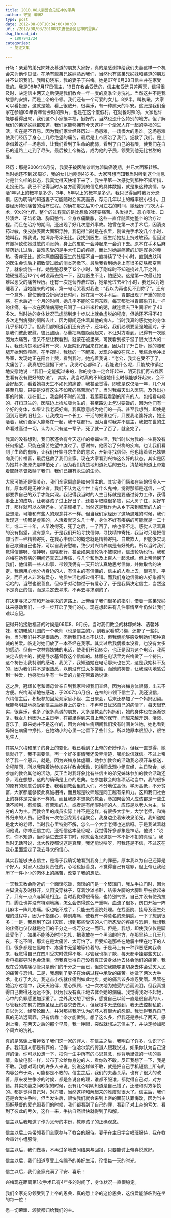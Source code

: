 ```yaml
---
title: 2010.08夫妻营会见证神的恩典
author: 守望 编辑2
type: post
date: 2012-08-03T10:34:00+00:00
url: /2012/08/03/201008夫妻营会见证神的恩典/
dsq_thread_id:
  - 1807941724
categories:
  - 见证文集

---
```

开场：亲爱的弟兄姊妹及慕道的朋友大家好，真的是感谢神给我们夫妻这样一个机会来为他作见证。在场有些弟兄姊妹熟悉我们，当然也有些弟兄姊妹和慕道的朋友并不认识我们。我叫初晓东，我的妻子于兴梅。她是07年6月28日信主并在家受洗的。我是08年7月17日信主，19日在教会受洗的，信主和受洗只差两天，信得很及时，决定信主两天之后便是我们教会一年一度的夏季全身洗礼。当然这并不是我故意的安排，而是上帝的带领。我们还有一个可爱的女儿，8岁半，叫初曦，大家可以看投影，这就是她，看上很敞开、很喜乐，有一种属天的平安。这张是我们全家在参加09年青年营会时的照片，也是在这个度假村，在就餐时照的。大家也许能够看得出来，我们这个小家挺幸福，挺好的，当然也没什么特别的地方。但了解我们的弟兄姊妹都知道，我们家能够拥有今天这样一个全家人在一起的幸福的生活，实在是不容易。因为我们家曾经经历过一场患难，一场很大的患难。这场患难使我们经历了身心上几尽绝望的痛苦，最后是上帝医治了我们，拯救了我们。是上帝借着这样一场患难，让我们看到了生命的脆弱，看到了自己的有限，使我们在自已的道路上走到了尽头，最后被上帝拣选，成为他的子民，领受到他无比甘甜的爱。

经历：那是2006年6月份，我妻子被医院诊断为卵巢癌晚期，并已大面积转移。当时她还不到28周岁，我的女儿也刚刚4岁多。大家可想而知我当时听到这个消息时是什么样的状态，我真觉得天快塌下来了，我生平第一次感觉到那种不知所措，走投无路。我已不记得当时从各方面得到的信息的具体数据，就是象这种病情，存活1年以上的概率是多少，3年、5年以上的概率是多少。我只记得当时我万分恐惧，因为明确的知道妻子可能随时会离我而去，存活几年以上的概率很小很小，且要经历特别痛苦的治疗过程。的确在那之后10个月左右的时间，她经历了2次大手术，9次的化疗。整个的过程真的是比想象的还要痛苦。头发掉光、恶心呕吐、口腔溃烂、牙齿松动、胸闷憋气、全身疼痛酸胀，这些一直伴随着她整个的治疗过程。而且在治疗的期间，还出现了好几次意外事故。她曾在第一次手术后，因消炎药过敏，使皮肤表面大面积浮肿，我记得当时是在夜里，刚做完手术没几个小时，她叫我，跟我说，她浑身奇痒无比。我找到医生，医生给她挂上抗过敏药。但因没有撤掉致使她过敏的消炎药，身上的皮肤一会肿起来一会消下去。原本在手术后麻醉药劲儿过后，最难忍受的是手术伤口的疼痛，而此时她最痛苦的却是浑身的赤热、奇痒无比。这种痛苦因着医生的处理不当一直持续了12个小时，直到皮肤科的医生会诊后才把致使过敏的消炎药撤下。最后我看到她身上有很多皮肤都变黑了，就象烧伤一样。她整整忍受了12个小时，除了刚痒时不知道挠过几下之外，她硬挺着近12个小时没再去挠一下，因为医生不让，怕感染。这是第一次最让她难以忍受的痛苦经历。还有一次是营养液过敏，她晕死过去4个小时，我还以为她睡着了，当她醒来的时候，第一句话哭着对我说：“我以为再也见不到你了”。还有一个意外，曾使他倍受折磨很长时间，她在第一次手术后，胃部出现了严重的胃溃疡，在术后近一个月的时间，她几乎不能吃任何东西，每天都觉得胃部象刀扎一样的疼痛。有一次在医院病房她只喝了一口带米粒的粥，就连续去卫生间呕吐了40多次。当时她的身体状况已虚弱到走十步以上就会虚脱的程度，但她还不得不40多次走到病房的厕所去吐，因为房间还住着其他的病人。当时我真的感觉她的身体几乎都耗尽了。但我们都知道我们还有孩子，还年轻，我们必须要坚强地面对。于是我们彼此安慰，彼此鼓励，尽量把痛苦隐藏起来，不让对方看到。记得有一次她因为太痛苦，但又不想让我看到，就蒙在被里哭，可我看到被子湿了很大很大的一片。我还清楚地记得有一次，从医院化疗回来在家里，因为打了升白针，她的腰和腿开始剧烈疼痛，在半夜时，我猛的一下醒来，发现兴梅没在床上，我焦急地冲出卧室，发现她正在阳台上哭，看到我时，她抱着我说：“老公，我实在受不了了，太痛苦了，我真想把腿据下来”。我发时心都碎了，我能说什么呢，只能故作镇定地安慰她说：“我们一定能挺过来的，你的身体一定会好起来，明天我们再去找医生看有没有更好的办法”。 其实，我当时真的不知道她什么时候能够好起来，会不会好起来，看着她每天生不如死的痛苦，我甚至觉得，即使是仅仅活一年，几个月甚至几周，只要是没有这生不如死的痛苦就好了。当时我每天出入医院，及外出办事的时候，走在街上，我会时不时的流泪，我羡慕我看到的所有的人，包括看电梯的、打扫卫生的，医院边上捡垃圾为生的，甚至路边上乞讨要饭的，因为他们有一个好的身体，如果让我老婆好病，我真愿意成为他们的一员。甚至我想到，即使是回到万恶的旧社会，让我成为一个长工、干活的奴隶也行，只要我老婆好病，她还活着，我们全家人能够在一起，我干啥都行。因为当时我并不信主，我把在世的生命看过高过一切，认为人只有这一辈子，死了就一了百了，就全完了。
  
我真的没有想到，我们家还会有今天这样的幸福生活，我当时以为我的一生将没有任何指望，只能在痛苦绝望中度过了。感谢神，他医治了兴梅的疾病，也让我们看到了生命的有限，让我们开始寻求生命的意义，开始寻找信仰。他也籍着弟兄姊妹向我们传福音，最后拯救了我们全家。现在大家看到兴梅这么好的状态，其实是因为她并不象原先那样怕死了，因为我们清楚地知道死后的去处，清楚地知道上帝籍着耶酥基督救赎了我们，我们已拥有永生的生命。
  
大家可能还是很关心，我们全家倒底是如何信主的。其实我们俩和在坐的很多人一样，原本都是无神论者。我们不认为这个世上有什么鬼神，觉得那都是迷信，一切都要靠自己的双手才能实现。我记得我当时的人生目标就是要通过努力工作，获得事业上的成功，让老婆孩子过上好日子，还要争取赚很多钱，买大房子住，买好车开，那样就可以衣锦还乡、光宗耀祖了。当然这是我作为从乡下来到城里的人的一些想法，可能和有些人的观念并不一样。但当我们家经历了这场患难的时候，我们发现这一切都是虚空的，人活着就这么几十年，身体不好有疾病的可能就是一二十年，或二三十年，人早晚得死，死了之后，一了百了，啥也带不走。感觉人活着真的没有指望，没有意义。于是我们开始寻找信仰，寻找精神寄托，我当时只是把信仰当作一种精神寄托，在我心中信仰的概念就是精神寄托、自欺欺人，但能够实现自己欺骗自己也好，可以自我安慰嘛，致少对兴梅养病是有好处的。所以当时我们觉得信佛呀、信神呀，信啥都行，甚至如果法轮功不被取缔，信法轮功也行。我和兴梅在她有病的期间还真去过寺庙，与几个和尚及上百人一起念经。但上帝怜悯了我们，他借着一些人和事，带领我俩有一天开始认真地思考信仰，并做取舍的决定。我俩用心地分析身边的人，有信主的有信佛的，信主的人看上去，很喜乐、平安，而且对人非常有爱心，物质生活也都过得不错。而我们身边信佛的人好象都苦哈哈的，当然也很善良，但似乎对动物过于有爱心了。于是我俩决定信主，当然这不是真正的信，而是决定去寻求，不再去寻求别的了。
  
在决定寻求之前和开始寻求的道路上，上帝给了我们很多的指引，借着一些弟兄姊妹来感动我们，一步一步开启了我们的心。现在想起来有几件事情至今仍然让我们难以忘记。
  
记得开始接触福音的时候是06年8、9月份。当时我们教会的林娜姊妹、洁馨姊妹，和初曦幼儿园的一个老师（也是信主的），到我家看望兴梅，还带了一些礼物，当时我们并不是很熟悉，杰新我们根本不认识，但我俩能够感受到她们那种真诚的关爱。临走时她们放了一本圣经在我家。其实过后我俩根本没看，也没有太多的感动。但有一次林娜姊妹的电话，使我们开始转变，也正是因为这个电话，我两决定去信主的，就是寻求基督教这个信仰的。林娜在电话里为兴梅做了一个祷告，这个祷告让我特别的感动，我哭了，我知道她在电话那头也在哭，这是我始料不及的，因为我们并不是很熟悉，以前没有过太多接触，而她的祷告，让我深切地感受到一种爱，也感觉似乎有一种爱的力量在带着她说话。
  
这之后，冠辉长老和师母曾亲自到我家带领我们查经，因为兴梅身体很弱，出去不方便。兴梅渐渐地被感动，于2007年6月份，在神的带领下信主了。我还没信，兴梅信主后，积极参加回龙观家庭小组、主日聚会，后来还参加了一个妈妈团契。我能够明显地感受到信主后她身上的变化，不再整日忧愁自己的病情了，每天很充实，很喜乐，也多了很多真诚的朋友，大多是教会的妈妈们，她的身体也在逐渐恢复。我女儿也因为上主日学，在那里得到来自上帝的保守，而越来越开朗、活泼、喜乐了。原来她并不是这样的，因为兴梅生病期间我们没有时间关注她，她也看到妈妈在病痛中挣扎，在她幼小的心里一定留下了些什么。所以她原本很胆小，很怕见生人。
  
其实从兴梅和孩子的身上的变化，我已看到了上帝的奇妙作为。但我一直觉得，她信就好了，我不需要信，再一个好多事情我还没弄清楚，哪能说信就信。不过上帝给了我一个恩典，就是，因为兴梅身体虚弱，她参加教会的活动我必须开车接送，全程陪同，所以我陪着她参加各样教会活动，包括回龙观小组查经，主日聚会，她参加的教会其他的活动。反正当时我好象比有些信主的弟兄姊妹参加的教会活动还多，现在想想，这的的确确是上帝的恩典。在参加教会的各项活动当中，我的很多的原有的观念受到冲击。我看到教会里的人们，不分地位高低，学历高低，不分贫富，大家都能够彼此真诚相待，而且越是牧师越是同工越有亲和力。这和我们社会上的群体是完全不一样的。而且我原本想象的教会，参加聚会的人应该都是一些生活不顺利，有烦恼、有苦难的人，或者是有闲暇时间的人，应该是以老人为主，贫穷的人为主。而教会里的成员实际上并不是这样，有很多大学生，大学老师，和海外归来的人员。记得有一次在回龙观小组聚会，我身边坐着宋映泉弟兄，我知道她是北大的老师，当时我心里特别不解，怎么一个大学老师也迷信呀。于是我试着就问他说，你咋还信主呢，还相信这本圣经呢，我觉得好多都象是神话。他说：“晓东，你不知道，当你读进去这本书时，你就会发现这是一本不折不扣的真理”。我当时无话可说，北大教授都说这是真理，我还能说啥呀，可我还是不信，不过这在我心里面坚定了我去寻求的信心。
  
其实我能够决志信主，是缘于我确切地看到我身上的罪恶。原本我以为自己还算是个好人，对家人也挺负责任的，心地也挺善良，不觉得自己有啥罪，但上帝让我经历了一件小小的肉体上的痛苦，改变了我的想法。
  
一天我去教会附近的一个面馆吃饭，面馆的门是一个玻璃门，我左手拉门时，因为左脚没有及时移开，又因没穿袜子，穿着沙滩凉鞋，结果左脚的大脚趾甲被掀起来了，只有一点点与脚趾相连。当时我觉得很奇怪，也特别气愤，自己并没有使劲拉门，脚趾也并没有特别地痛，怎么会伤得这么严重啊。血流了很多，伤口开始一阵儿麻木一阵儿疼痛。饭也吃不成了，只能去找医院处理。在找医院、挂号及医生处理的过程中，因为十指连心，特别疼痛，使我有一种莫名的恐惧感。一下子想到很多：一是，我想到了四川灾区，想到那些受灾的人们所忍受的疼痛与恐惧，我想我的疼痛也仅仅就是他们的千分之一或万分之一而已。但是，我想，即使我仅仅是脚趾受伤了，如果不能够及时地包扎，把我放在一个黑暗的地方，在那里待上几天几夜，不吃不喝，那实在是太痛苦、太可怕了。但要知道那些在地震中埋在地下的人们，很多都是在黑暗中、疼痛中无望地等待着的。于是马上有一种罪恶感向我袭来，我觉得自己在四川受灾时做得不够，尽管我也捐了款，每天都牵挂那些灾民，看电视报导时也会流泪，但我真觉得自己没有真正设身处地去体会他们的痛苦。我现在受的疼痛尽管只是他们的千分之一而已，但这使我能够更切身去体会受灾人民的痛苦与恐惧。二是，我想到了妻子在治病过程中承受的痛苦。她做了两次大手术，化疗了九次，我这点小伤就疼痛到如此地步，她的痛苦该多难忍受啊。尽管在她治疗过程中，我天天陪伴，悉心照顾，也一次次地为她受的苦而流泪，但我真觉得自己做得还远远不够，因为我没有真正地去体会她的病痛。我觉得我对不起她，心中的负罪感更加深重了。之外我又想了很多，感觉自己以前一直是很自我的人，尽管我也在努力按照圣经上的要求去做人，但我根本无法做到，我无法控制私欲，自以为义，经常论断人，并对那些我所认为的坏人有很大的怨恨。我觉得我靠自己真的无法远离罪，只有信靠上帝才能做到。想了这么多，但我还是挣扎了两天，感谢上帝，在两天之后的那个早晨，我一睁眼，突然就想决志信主了，并决定参加那个周六的洗礼。
  
真的是感谢上帝拯救了我们这一家的罪人，在信主之后，我明白了许多，认识了许多。我知道人都是有罪的，记得一位哈尔滨的传道人跟我说过，如果你认为自己没罪的话，你可以设想一下，把你一生中所有的心思意念，你背地里做的一切的事情，象放电影一样，公布于众给你身边的人，看你敢不敢。反正我想了一下，我是不敢。我想对现代的许多人来说，别说这样做不敢，就是把自己手机短信上所有的内容公布于众，可能都是不敢的。信主之后，我们的夫妻关系，也有了很大的改善，原来发生争吵的时候，都是各说各的理，谁都不服谁，都觉得自己对，对方错。其实夫妻之间吵架的时候，没有几个明明知道是自己错了，还硬和对方争执的。都是觉得自己对，对方错，当然这样和解起来的难度就很大了。信主后，我们还是会发生争吵，但当发生后，很快我们就会来到上帝的面前认罪悔改，因为当主耶稣基督的爱光照我们的时候，我们都看到了自己的罪，看到了对上帝的亏欠，看到了彼此的亏欠，这样一来，争执自然很快就得到了和解。
  
信主以后我知道了作为父母的本份，教养孩子的正确观念。
  
信主以后上帝带领我们全家参与了教会的服侍。妻子在主日学合唱班服侍，我在教会审计小组服侍。
  
信主以后，我们做事，不再过多地去问结果与回报，只要能讨上帝喜悦就好。
  
信主以后，我们知道享受上帝赐予的美好生活，珍惜每一天的时光。
  
信主以后，我们全家充满了平安、喜乐！
  
兴梅现在距离第1次手术已有4年多的时间了，身体状况一直很稳定。
  
我们全家充分领受到了上帝的恩典，真的愿上帝的这份恩典，这份爱能够临到在坐的每一位！

愿一切荣耀、颂赞都归给我们的主。